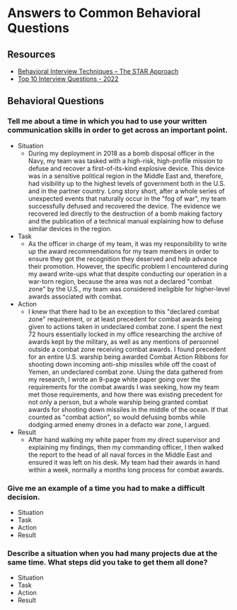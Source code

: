 # Answers to Common Behavioral Questions

## Resources

* [Behavioral Interview Techniques – The STAR Approach](https://careerservices.wayne.edu/pdf/behavioralinterviewinfo.pdf)
* [Top 10 Interview Questions - 2022](https://theinterviewguys.com/top-10-job-interview-questions/)

## Behavioral Questions

### Tell me about a time in which you had to use your written communication skills in order to get across an important point.

* Situation
  * During my deployment in 2018 as a bomb disposal officer in the Navy, my team was tasked with a high-risk, high-profile mission to defuse and recover a first-of-its-kind explosive device. This device was in a sensitive political region in the Middle East and, therefore, had visibility up to the highest levels of government both in the U.S. and in the partner country. Long story short, after a whole series of unexpected events that naturally occur in the "fog of war", my team successfully defused and recovered the device. The evidence we recovered led directly to the destruction of a bomb making factory and the publication of a technical manual explaining how to defuse similar devices in the region.
* Task
  * As the officer in charge of my team, it was my responsibility to write up the award recommendations for my team members in order to ensure they got the recognition they deserved and help advance their promotion. However, the specific problem I encountered during my award write-ups what that despite conducting our operation in a war-torn region, because the area was not a declared "combat zone" by the U.S., my team was considered ineligible for higher-level awards associated with combat.
* Action
  * I knew that there had to be an exception to this "declared combat zone" requirement, or at least precedent for combat awards being given to actions taken in undeclared combat zone. I spent the next 72 hours essentially locked in my office researching the archive of awards kept by the military, as well as any mentions of personnel outside a combat zone receiving combat awards. I found precedent for an entire U.S. warship being awarded Combat Action Ribbons for shooting down incoming anti-ship missiles while off the coast of Yemen, an undeclared combat zone. Using the data gathered from my research, I wrote an 9-page white paper going over the requirements for the combat awards I was seeking, how my team met those requirements, and how there was existing precedent for not only a person, but a whole warship being granted combat awards for shooting down missiles in the middle of the ocean. If that counted as "combat action", so would defusing bombs while dodging armed enemy drones in a defacto war zone, I argued. 
* Result
  * After hand walking my white paper from my direct supervisor and explaining my findings, then my commanding officer, I then walked the report to the head of all naval forces in the Middle East and ensured it was left on his desk. My team had their awards in hand within a week, normally a months long process for combat awards.

### Give me an example of a time you had to make a difficult decision.

* Situation
* Task
* Action
* Result

### Describe a situation when you had many projects due at the same time. What steps did you take to get them all done?

* Situation
* Task
* Action
* Result
